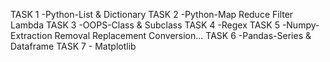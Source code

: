 TASK 1 -Python-List & Dictionary
TASK 2 -Python-Map Reduce Filter Lambda
TASK 3 -OOPS-Class & Subclass
TASK 4 -Regex
TASK 5 -Numpy-Extraction Removal Replacement Conversion...
TASK 6 -Pandas-Series & Dataframe
TASK 7 - Matplotlib
